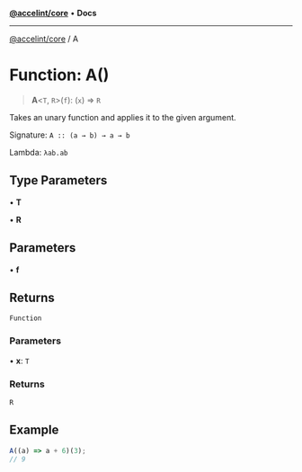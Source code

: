 [**@accelint/core**](../README.md) • **Docs**

***

[@accelint/core](../README.md) / A

# Function: A()

> **A**\<`T`, `R`\>(`f`): (`x`) => `R`

Takes an unary function and applies it to the given argument.

Signature: `A :: (a → b) → a → b`

Lambda: `λab.ab`

## Type Parameters

• **T**

• **R**

## Parameters

• **f**

## Returns

`Function`

### Parameters

• **x**: `T`

### Returns

`R`

## Example

```ts
A((a) => a + 6)(3);
// 9
```
